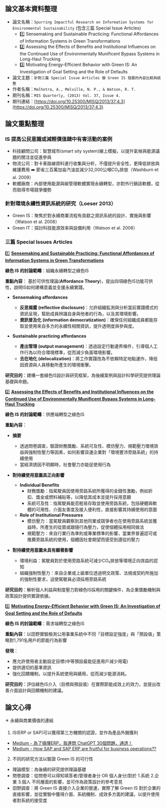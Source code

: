 ## 論文基本資料整理
- 論文名稱：`Spurring Impactful Research on Information Systems for Environmental Sustainability` (包含三篇 Special Issue Articles)
  - 1️⃣ Sensemaking and Sustainable Practicing: Functional Affordances of Information Systems in Green Transformations
  - 2️⃣ Assessing the Effects of Benefits and Institutional Influences on the Continued Use of Environmentally Munificent Bypass Systems in Long-Haul Trucking
  - 3️⃣ Motivating Energy-Efficient Behavior with Green IS: An Investigation of Goal Setting and the Role of Defaults
- 論文主題：`針對三篇 Special Issue Articles 做 Green IS 發展的內容比較與統整`
- 作者名稱：`Malhotra, A., Melville, N. P., & Watson, R. T.`
- 期刊名稱：`MIS Quarterly, (2013) Vol. 37, Issue 4.`
- 期刊連結：[https://doi.org/10.25300/MISQ/2013/37:4.3](https://doi.org/10.25300/MISQ/2013/37:4.3)

## 論文重點整理
### IS 提高公民意識或減輕價值鏈中有害活動的案例
- 科技顧問公司：智慧城市(smart sity system)線上模擬，以提升氣候與能源議題的關注並促進參與
- 物流公司：對卡車路線資料進行收集與分析，不僅提升安全性，更降低排放與維護費用 ➡️ 節省三百萬加侖汽油並減少32,000公噸CO₂排放（Washburn et al. 2009）
- 軟體廠商：內部使用能源與碳管理軟體實現永續轉型，亦對外行銷該軟體，從而取得市場競爭優勢

### 針對環境永續性資訊系統的研究（Loeser 2013）
- Green IS：聚焦於對永續商業流程有貢獻之資訊系統的設計、實施與影響（Watson et al. 2008）
- Green IT：探討科技能源效率與設備利用（Watson et al. 2008）

### 三篇 Special Issues Articles
1️⃣ [**Sensemaking and Sustainable Practicing: Functional Affordances of Information Systems in Green Transformations**](https://misq.umn.edu/sensemaking-and-sustainable-practicing-functional-affordances-of-information-systems-in-green-transformations.html)

**綠色 IS 的討論範疇**：組織永續轉型之綠色IS

**重點內容**：
基於可供性理論(**Affordance Theory**)，提出四項綠色IS功能可供性，說明IS如何建構意義並支援永續實踐。

- **Sensemaking affordances**
  - **反思揭露 (reflective disclosure)**：允許組織監測與分析當前實踐模式的資訊呈現，幫助成員辨識自身與他者的行為，以及其環境影響。
  - **資訊普及化 (information democratization)**：確保任何組織成員都能存取並使用來自多方的永續性相關資訊，提升透明度與參與度。

- **Sustainable practicing affordances**
  - **產出管理 (output management)**：透過設定行動邊界條件，引導個人工作行為以符合環境標準，從而減少負面環境影響。
  - **去在地化 (delocalization)**：將工作實踐改為不依賴特定地點運作，降低因資源與人員移動所產生的環境衝擊。

**研究目的**：建構一套綠色IS設計與研究框架，為後續案例與設計科學研究提供理論基礎與命題。

2️⃣ [**Assessing the Effects of Benefits and Institutional Influences on the Continued Use of Environmentally Munificent Bypass Systems in Long-Haul Trucking**](https://misq.umn.edu/assessing-the-effects-of-benefits-and-institutional-influences-on-the-continued-use-of-environmentally-munificent-bypass-sytems-in-long-haul-trucking.html)

**綠色 IS 的討論範疇**：供應端轉型之綠色IS

**重點內容**：
- **摘要**
  - 透過問卷調查，驗證財務獎勵、系統可及性、模仿壓力、規範壓力環境效益與強制性壓力等因素，如何影響貨運企業對「環境豐沛旁路系統」的持續使用
  - 當經濟誘因不明顯時，社會壓力亦能促使用行為

- **對持續使用意圖具正向影響**
  - **Individual Benefits** 
    - 財務獎勵：指駕駛員因使用旁路系統所獲得的金錢性激勵，例如折扣、獎金或燃料補貼等，以降低其成本並提升採用意願
    - 系統可及性：指駕駛員能否輕易存取並使用旁路系統，包括硬體與軟體的可用性、介面友善度及接入便利性，直接影響其持續使用的意圖 
  - **Role of Institutional Pressures**
    - 模仿壓力：當駕駛員觀察到其他同業或競爭者也在使用旁路系統並獲益時，所產生的從眾或跟隨行為壓力，促使個體採用相同做法
    - 規範壓力：來自行業行為準則或專業標準的影響，當業界普遍認可或推薦旁路系統的使用，個體因社會期望而感受到遵從的壓力
- **對持續使用意圖未具有顯著影響**
  - 環境利益：駕駛員對於使用旁路系統可減少CO₂排放等環境正向效益的認知
  - 組織強制性壓力：來自企業或上級單位透過明文政策、法規或契約所施加的強制性要求，迫使駕駛員必須採用旁路系統

**研究目的**：解析個人利益與制度壓力對綠色IS採用的關鍵條件，為企業獎勵機制與政策設計提供實證依據。

3️⃣ [**Motivating Energy-Efficient Behavior with Green IS: An Investigation of Goal Setting and the Role of Defaults**](https://misq.umn.edu/motivating-energy-efficient-behavior-with-green-is-an-investigation-of-goal-setting-and-the-role-of-defaults.html)

**綠色 IS 的討論範疇**：需求端轉型之綠色IS

**重點內容**：以田野實驗檢測公用事業系統中不同「目標設定強度」與「預設值」策略對1,791名用戶的節能行為影響

**發現**：
- 應允許使用者主動設定目標(中等預設最能促進用戶減少用電)
- 提供適切的基準資訊
- 強化回饋機制，以提升系統使用與續用，從而減少能源消耗。

**研究目的**：評估綠色IS介入（目標與預設值）在實際節能成效上的效力，並提出改善介面設計與回饋機制的建議。

## 論文心得
✴️ 永續與商業價值的連結
1. IS(ERP or SAP)可以獲得第三方機關的認證，並作為產品外銷獲利
- [Medium - 為了搞懂ERP，我連問 ChatGPT 30個問題，通透！](https://communeit.medium.com/為了搞懂erp-我連問-chatgpt-30個問題-通透-f4c450451ba6)
- [Medium - How SAP and SAP ERP are fruitful for business operations??](https://medium.com/@shailendriyadav93/how-sap-and-sap-erp-are-fruitful-for-business-operations-b15247652dd3)
2. 不同的研究方法以驗證 Green IS 的可行性
- 理論模型：為後續的研究提供理論基礎
- 問卷調查：從問卷可以得知填答者(管理者身分 OR 個人身分)對於 1.系統 2.企業 3.個人 不同層面的影響，並可作為政策設計的參考意見
- 田野調查：將 Green IS 直接介入企業的營運，實際了解 Green IS 對於企業的直接影響，並從實驗中獲得介面、系統機制、成效多方面的建議，以提升使用者對系統的接受度



